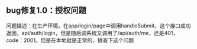 ## bug修复1.0：授权问题

问题描述：在生产环境，在app/login/page中调用handleSubmit，这个接口成功返回，api/auth/login，但是随后调系统又调用了/api/auth/me，还是401，code：2001。但是在本地就是正常的，排查下这个问题
